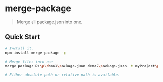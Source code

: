 # merge-package
> Merge all package.json into one.

## Quick Start
```sh
# Install it.
npm install merge-package -g

# Merge files into one
merge-package D:\p\demo1\package.json demo2\package.json -t myProject\package.json

# Either absolute path or relative path is available.